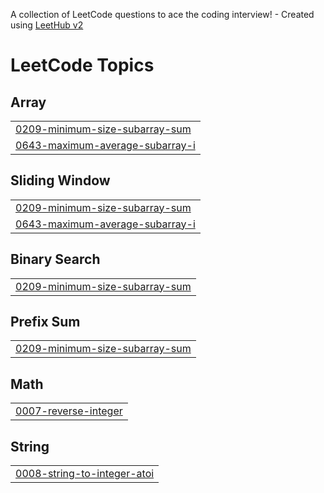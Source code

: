 A collection of LeetCode questions to ace the coding interview! - Created using [LeetHub v2](https://github.com/arunbhardwaj/LeetHub-2.0)
<!---LeetCode Topics Start-->
# LeetCode Topics
## Array
|  |
| ------- |
| [0209-minimum-size-subarray-sum](https://github.com/manishuser1234/Leetcode/tree/master/0209-minimum-size-subarray-sum) |
| [0643-maximum-average-subarray-i](https://github.com/manishuser1234/Leetcode/tree/master/0643-maximum-average-subarray-i) |
## Sliding Window
|  |
| ------- |
| [0209-minimum-size-subarray-sum](https://github.com/manishuser1234/Leetcode/tree/master/0209-minimum-size-subarray-sum) |
| [0643-maximum-average-subarray-i](https://github.com/manishuser1234/Leetcode/tree/master/0643-maximum-average-subarray-i) |
## Binary Search
|  |
| ------- |
| [0209-minimum-size-subarray-sum](https://github.com/manishuser1234/Leetcode/tree/master/0209-minimum-size-subarray-sum) |
## Prefix Sum
|  |
| ------- |
| [0209-minimum-size-subarray-sum](https://github.com/manishuser1234/Leetcode/tree/master/0209-minimum-size-subarray-sum) |
## Math
|  |
| ------- |
| [0007-reverse-integer](https://github.com/manishuser1234/Leetcode/tree/master/0007-reverse-integer) |
## String
|  |
| ------- |
| [0008-string-to-integer-atoi](https://github.com/manishuser1234/Leetcode/tree/master/0008-string-to-integer-atoi) |
<!---LeetCode Topics End-->